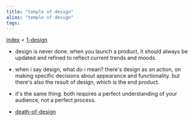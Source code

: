 ```yaml
---
title: "temple of design"
alias: "temple of design"
tags: 
---
```


[index](_index.md) < [1-design](1-design.md)

- design is never done. when you launch a product, it should always be updated and refined to reflect current trends and moods. 
- when i say design, what do i mean? there's design as an action, on making specific decisions about appearance and functionality. but there's also the result of design, which is the end product. 
- it's the same thing. both requires a perfect understanding of your audience, not a perfect process. 

- [death-of-design](death-of-design.md)